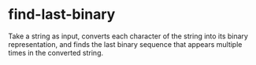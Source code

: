 # find-last-binary
Take a string as input, converts each character of the string into its binary representation, and finds the last binary sequence that appears multiple times in the converted string.
